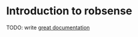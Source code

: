 # Introduction to robsense

TODO: write [great documentation](http://jacobian.org/writing/what-to-write/)
